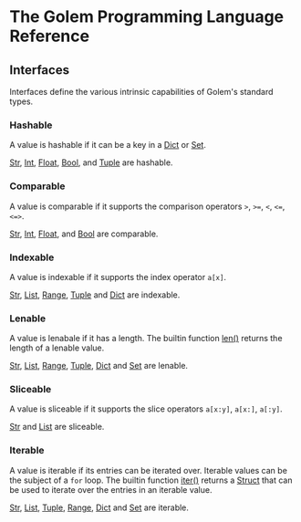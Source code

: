 # The Golem Programming Language Reference

## Interfaces

Interfaces define the various intrinsic capabilities of Golem's standard types.

### Hashable

A value is hashable if it can be a key in a [Dict](dict.html) or 
[Set](set.html).  

[Str](str.html), [Int](int.html), [Float](float.html), [Bool](bool.html), 
and [Tuple](tuple.html) are hashable. 

### Comparable

A value is comparable if it supports the comparison operators 
`>`, `>=`, `<`, `<=`, `<=>`.  

[Str](str.html), [Int](int.html), [Float](float.html), and [Bool](bool.html) are comparable.

### Indexable

A value is indexable if it supports the index operator `a[x]`.   

[Str](str.html), [List](list.html), [Range](range.html), [Tuple](tuple.html) 
and [Dict](dict.html) are indexable.

### Lenable

A value is lenabale if it has a length. The builtin function [len()](builtins.html#len) 
returns the length of a lenable value.  

[Str](str.html), [List](list.html), [Range](range.html), [Tuple](tuple.html), 
[Dict](dict.html) and [Set](set.html) are lenable.

### Sliceable

A value is sliceable if it supports the slice operators `a[x:y]`, `a[x:]`, `a[:y]`.  

[Str](str.html) and [List](list.html) are sliceable.

### Iterable

A value is iterable if its entries can be iterated over.  Iterable values can be the
subject of a `for` loop.  The builtin function [iter()](builtins.html#iter) returns 
a [Struct](struct.html) that can be used to iterate over the entries in an iterable 
value.  

[Str](str.html), [List](list.html), [Tuple](tuple.html), [Range](range.html), [Dict](dict.html) 
and [Set](set.html) are iterable.
